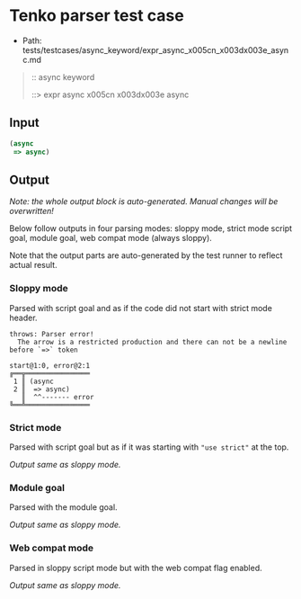 # Tenko parser test case

- Path: tests/testcases/async_keyword/expr_async_x005cn_x003dx003e_async.md

> :: async keyword
>
> ::> expr async x005cn x003dx003e async

## Input

`````js
(async 
 => async)
`````

## Output

_Note: the whole output block is auto-generated. Manual changes will be overwritten!_

Below follow outputs in four parsing modes: sloppy mode, strict mode script goal, module goal, web compat mode (always sloppy).

Note that the output parts are auto-generated by the test runner to reflect actual result.

### Sloppy mode

Parsed with script goal and as if the code did not start with strict mode header.

`````
throws: Parser error!
  The arrow is a restricted production and there can not be a newline before `=>` token

start@1:0, error@2:1
╔══╦════════════════
 1 ║ (async
 2 ║  => async)
   ║  ^^------- error
╚══╩════════════════

`````

### Strict mode

Parsed with script goal but as if it was starting with `"use strict"` at the top.

_Output same as sloppy mode._

### Module goal

Parsed with the module goal.

_Output same as sloppy mode._

### Web compat mode

Parsed in sloppy script mode but with the web compat flag enabled.

_Output same as sloppy mode._
